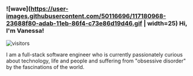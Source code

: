 ### ![wave](https://user-images.githubusercontent.com/50116696/117180968-23688f80-adab-11eb-86f4-c73e86d19d46.gif | width=25) Hi, I'm Vanessa!


![visitors](https://visitor-badge.glitch.me/badge?page_id=page.id)

I am a full-stack software engineer who is currently passionately curious about technology, life and people and suffering from "obsessive disorder" by the fascinations of the world.

<!--
**VanSharine/VanSharine** is a ✨ _special_ ✨ repository because its `README.md` (this file) appears on your GitHub profile.

